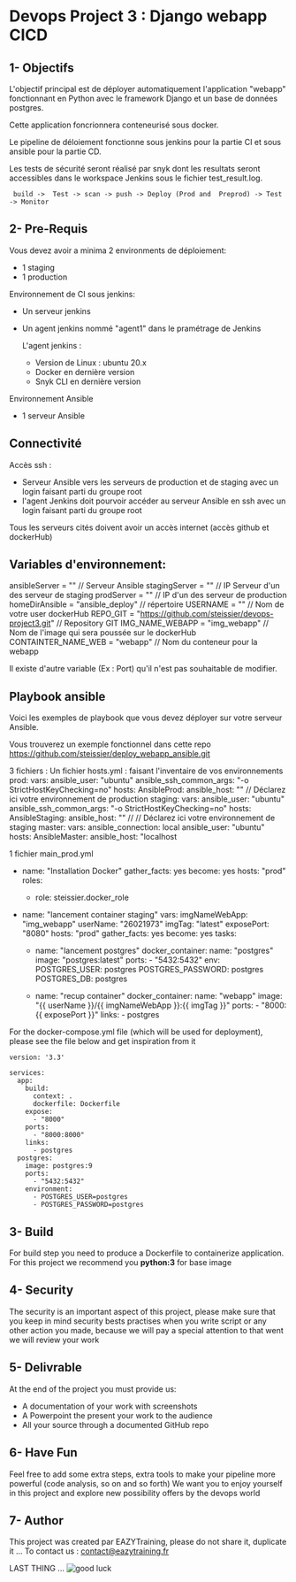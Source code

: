 # Devops Project 3 : Django webapp CICD

## 1- Objectifs

L'objectif principal est de déployer automatiquement l'application "webapp" fonctionnant en Python avec le framework Django et un base de données postgres.

Cette application foncrionnera conteneurisé sous docker.

Le pipeline de déloiement fonctionne sous jenkins pour la partie CI et sous ansible pour la partie CD.

Les tests de sécurité seront réalisé par snyk dont les resultats seront accessibles dans le workspace Jenkins sous le fichier test_result.log.

```
 build ->  Test -> scan -> push -> Deploy (Prod and  Preprod) -> Test -> Monitor
```

## 2- Pre-Requis

Vous devez avoir a minima 2 environments de déploiement:
  - 1 staging
  - 1 production

Environnement de CI sous jenkins:
- Un serveur jenkins 
- Un agent jenkins nommé "agent1" dans le pramétrage de Jenkins

  L'agent jenkins :
  - Version de Linux : ubuntu 20.x
  - Docker en dernière version
  - Snyk CLI en dernière version

Environnement Ansible 
- 1 serveur Ansible 


## Connectivité 

Accès ssh :
- Serveur Ansible vers les serveurs de production et de staging avec un login faisant parti du groupe root
- l'agent Jenkins doit pourvoir accéder au serveur Ansible en ssh avec un login faisant parti du groupe root

Tous les serveurs cités doivent avoir un accès internet (accès github et dockerHub)


## Variables d'environnement:

  ansibleServer = "" // Serveur Ansible
  stagingServer = "" // IP Serveur d'un des serveur de staging 
  prodServer = "" // IP d'un des serveur de production
  homeDirAnsible = "ansible_deploy" // répertoire 
  USERNAME = "" // Nom de votre user dockerHub
  REPO_GIT = "https://github.com/steissier/devops-project3.git" // Repository GIT 
  IMG_NAME_WEBAPP = "img_webapp" // Nom de l'image qui sera poussée sur le dockerHub
  CONTAINTER_NAME_WEB = "webapp" // Nom du conteneur pour la webapp

Il existe d'autre variable (Ex : Port) qu'il n'est pas souhaitable de modifier.

## Playbook ansible

Voici les exemples de playbook que vous devez déployer sur votre serveur Ansible.

Vous trouverez un exemple fonctionnel dans cette repo
https://github.com/steissier/deploy_webapp_ansible.git

3 fichiers :
Un fichier hosts.yml : faisant l'inventaire de vos environnements 
    prod:
      vars:
        ansible_user: "ubuntu"
        ansible_ssh_common_args: "-o StrictHostKeyChecking=no"
      hosts:
        AnsibleProd:
          ansible_host: "" // Déclarez ici votre environnement de production
    staging:
      vars:
        ansible_user: "ubuntu"
        ansible_ssh_common_args: "-o StrictHostKeyChecking=no"
      hosts:
        AnsibleStaging:
          ansible_host: "" // // Déclarez ici votre environnement de staging
    master:
      vars:
        ansible_connection: local
        ansible_user: "ubuntu"
      hosts:
        AnsibleMaster:
          ansible_host: "localhost

1 fichier main_prod.yml
  - name: "Installation Docker"
    gather_facts: yes
    become: yes
    hosts: "prod"
    roles:
      - role: steissier.docker_role 

  - name: "lancement container staging"
    vars:
      imgNameWebApp: "img_webapp"
      userName: "26021973"
      imgTag: "latest"
      exposePort: "8080"
    hosts: "prod"
    gather_facts: yes
    become: yes
    tasks:
      - name: "lancement postgres"
        docker_container:
          name: "postgres"
          image: "postgres:latest"
          ports:
            - "5432:5432"
          env:
            POSTGRES_USER: postgres
            POSTGRES_PASSWORD: postgres
            POSTGRES_DB: postgres

      - name: "recup container"
        docker_container:
          name: "webapp"
          image: "{{ userName }}/{{ imgNameWebApp }}:{{ imgTag }}"
          ports:
            - "8000:{{ exposePort }}"
          links:
            - postgres



For the docker-compose.yml file (which will be used for deployment), please see the file below and get inspiration from it

```
version: '3.3'

services:
  app:
    build:
      context: .
      dockerfile: Dockerfile
    expose:
      - "8000"
    ports:
      - "8000:8000"
    links:
      - postgres
  postgres:
    image: postgres:9
    ports:
      - "5432:5432"
    environment:
      - POSTGRES_USER=postgres
      - POSTGRES_PASSWORD=postgres
```      

## 3- Build

For build step you need to produce a Dockerfile to containerize application.
For this project we recommend you **python:3** for base image

## 4- Security

The security is an important aspect of this project, please make sure that you keep in mind security bests practises when you write script or any other action you made, because we will pay a special attention to that went we will review your work

## 5- Delivrable

At the end of the project you must provide us:
- A documentation of your work with screenshots
- A Powerpoint the present your work to the audience
- All your source through a documented GitHub repo

## 6- Have Fun

Feel free to add some extra steps, extra tools to make your pipeline more powerful (code analysis, so on and so forth)
We want you to enjoy yourself in this project and explore new possibility offers by the devops world

## 7- Author
This project was created par EAZYTraining, please do not share it, duplicate it ...
To contact us : contact@eazytraining.fr

LAST THING ...
![good luck](https://user-images.githubusercontent.com/18481009/84582398-cad38100-adeb-11ea-95e3-2a9d4c0d5437.gif)
